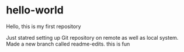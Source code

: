 # hello-world
Hello, this is my first repository

Just statred setting up Git repository on remote as well as local system. 
Made a new branch called readme-edits.
this is fun 